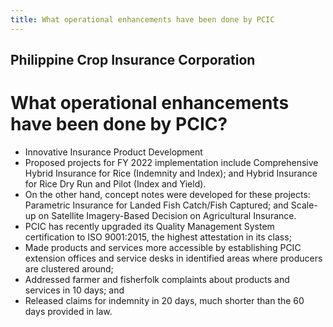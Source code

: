 ```yaml
---
title: What operational enhancements have been done by PCIC
---
```


## Philippine Crop Insurance Corporation

# What operational enhancements have been done by PCIC?


 - Innovative Insurance Product Development
 - Proposed projects for FY 2022 implementation include Comprehensive Hybrid Insurance for Rice (Indemnity and Index); and Hybrid Insurance for Rice Dry Run and Pilot (Index and Yield). 
 - On the other hand, concept notes were developed for these projects: Parametric Insurance for Landed Fish Catch/Fish Captured; and Scale-up on Satellite Imagery-Based Decision on Agricultural Insurance.
 - PCIC has recently upgraded its Quality Management System certification to ISO 9001:2015, the highest attestation in its class; 
 - Made products and services more accessible by establishing PCIC extension offices and service desks in identified areas where producers are clustered around;   
 - Addressed farmer and fisherfolk complaints about products and services in 10 days; and 
 - Released claims for indemnity in 20 days, much shorter than the 60 days provided in law.
